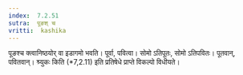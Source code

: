 ```yaml
---
index:  7.2.51
sutra:  पूङश् च
vritti:  kashika 
---
```


पूङश्च क्त्वानिष्ठयोर् वा इडागमो भवति। पूर्वा, पवित्वा। सोमो ऽतिपूतः, सोमो ऽतिपवितः। पूतवान्, पवितवान्। श्र्युकः किति (*7,2.11) इति प्रतिषेधे प्राप्ते विकल्पो विधीयते।

